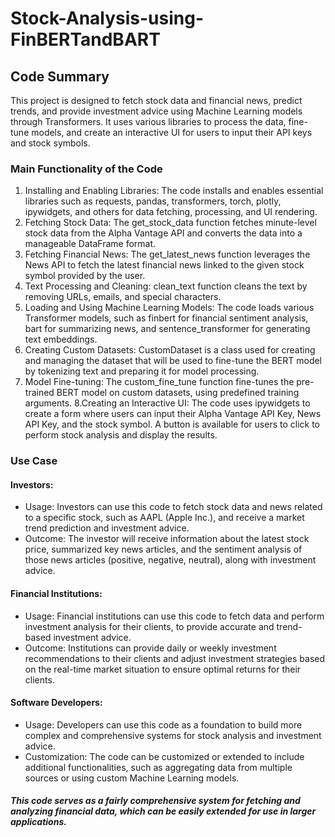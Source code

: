 # Stock-Analysis-using-FinBERTandBART

## Code Summary
This project is designed to fetch stock data and financial news, predict trends, and provide investment advice using Machine Learning models through Transformers. It uses various libraries to process the data, fine-tune models, and create an interactive UI for users to input their API keys and stock symbols.

### Main Functionality of the Code

1. Installing and Enabling Libraries:
  The code installs and enables essential libraries such as requests, pandas, transformers, torch, plotly, ipywidgets, and others for data fetching, processing, and UI rendering.
2. Fetching Stock Data:
  The get_stock_data function fetches minute-level stock data from the Alpha Vantage API and converts the data into a manageable DataFrame format.
3. Fetching Financial News:
  The get_latest_news function leverages the News API to fetch the latest financial news linked to the given stock symbol provided by the user.
4. Text Processing and Cleaning:
  clean_text function cleans the text by removing URLs, emails, and special characters.
5. Loading and Using Machine Learning Models:
  The code loads various Transformer models, such as finbert for financial sentiment analysis, bart for summarizing news, and sentence_transformer for generating text embeddings.
6. Creating Custom Datasets:
  CustomDataset is a class used for creating and managing the dataset that will be used to fine-tune the BERT model by tokenizing text and preparing it for model processing.
7. Model Fine-tuning:
  The custom_fine_tune function fine-tunes the pre-trained BERT model on custom datasets, using predefined training arguments.
8.Creating an Interactive UI:
  The code uses ipywidgets to create a form where users can input their Alpha Vantage API Key, News API Key, and the stock symbol.
A button is available for users to click to perform stock analysis and display the results.

### Use Case
#### Investors:
  - Usage: Investors can use this code to fetch stock data and news related to a specific stock, such as AAPL (Apple Inc.), and receive a market trend prediction and investment advice.
  - Outcome: The investor will receive information about the latest stock price, summarized key news articles, and the sentiment analysis of those news articles (positive, negative, neutral), along with investment advice.
#### Financial Institutions:
  - Usage: Financial institutions can use this code to fetch data and perform investment analysis for their clients, to provide accurate and trend-based investment advice.
  - Outcome: Institutions can provide daily or weekly investment recommendations to their clients and adjust investment strategies based on the real-time market situation to ensure optimal returns for their clients.
#### Software Developers:
  - Usage: Developers can use this code as a foundation to build more complex and comprehensive systems for stock analysis and investment advice.
  - Customization: The code can be customized or extended to include additional functionalities, such as aggregating data from multiple sources or using custom Machine Learning models.
##### This code serves as a fairly comprehensive system for fetching and analyzing financial data, which can be easily extended for use in larger applications.
